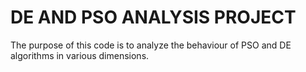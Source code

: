 # DE AND PSO ANALYSIS PROJECT

The purpose of this code is to analyze the behaviour of PSO and DE algorithms in various dimensions. 
